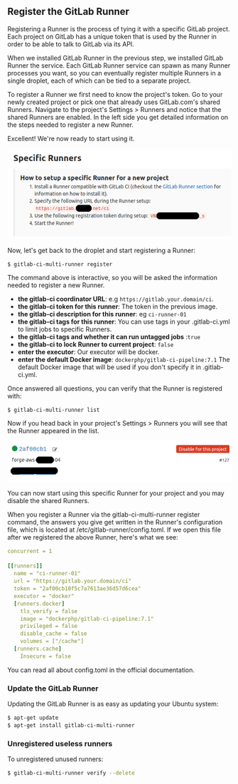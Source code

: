 ## Register the GitLab Runner

Registering a Runner is the process of tying it with a specific GitLab project. Each project on GitLab has a unique token that is used by the Runner in order to be able to talk to GitLab via its API.

When we installed GitLab Runner in the previous step, we installed GitLab Runner the service. Each GitLab Runner service can spawn as many Runner processes you want, so you can eventually register multiple Runners in a single droplet, each of which can be tied to a separate project.

To register a Runner we first need to know the project's token. Go to your newly created project or pick one that already uses GitLab.com's shared Runners. Navigate to the project's Settings > Runners and notice that the shared Runners are enabled. In the left side you get detailed information on the steps needed to register a new Runner.

Excellent! We're now ready to start using it.

![](assets/runners_activated.png)

Now, let's get back to the droplet and start registering a Runner:

```
$ gitlab-ci-multi-runner register
```

The command above is interactive, so you will be asked the information needed to register a new Runner.

- **the gitlab-ci coordinator URL**: e.g `https://gitlab.your.domain/ci`.
- **the gitlab-ci token for this runner**: The token in the previous image.
- **the gitlab-ci description for this runner**: eg `ci-runner-01`
- **the gitlab-ci tags for this runner**: You can use tags in your .gitlab-ci.yml to limit jobs to specific Runners.
- **the gitlab-ci tags and whether it can run untagged jobs** :`true`
- **the gitlab-ci to lock Runner to current project**: `false`
- **enter the executor**: Our executor will be docker.
- **enter the default Docker image**: `dockerphp/gitlab-ci-pipeline:7.1` The default Docker image that will be used if you don't specify it in .gitlab-ci.yml.

Once answered all questions, you can verify that the Runner is registered with:

```
$ gitlab-ci-multi-runner list
```

Now if you head back in your project's Settings > Runners you will see that the Runner appeared in the list.

![](assets/runner-shadow.png)

You can now start using this specific Runner for your project and you may disable the shared Runners.

When you register a Runner via the gitlab-ci-multi-runner register command, the answers you give get written in the Runner's configuration file, which is located at /etc/gitlab-runner/config.toml. If we open this file after we registered the above Runner, here's what we see:

```yaml
concurrent = 1

[[runners]]
  name = "ci-runner-01"
  url = "https://gitlab.your.domain/ci"
  token = "2af00cb10f5c7a7613ae36d57d6cea"
  executor = "docker"
  [runners.docker]
    tls_verify = false
    image = "dockerphp/gitlab-ci-pipeline:7.1"
    privileged = false
    disable_cache = false
    volumes = ["/cache"]
  [runners.cache]
    Insecure = false
```

You can read all about config.toml in the official documentation.

### Update the GitLab Runner

Updating the GitLab Runner is as easy as updating your Ubuntu system:

```bash
$ apt-get update
$ apt-get install gitlab-ci-multi-runner
```

### Unregistered useless runners

To unregistered unused runners:

```bash
$ gitlab-ci-multi-runner verify --delete
```
